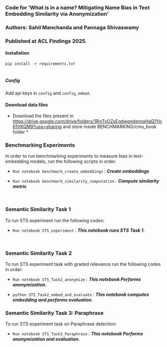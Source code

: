 ### Code for **'What is in a name? Mitigating Name Bias in Text Embedding Similarity via Anonymization'**
### Authors: Sahil Manchanda and Pannaga Shivaswamy
### Published at ACL Findings 2025.



#### Installation 
`pip install -r requirements.txt`
<br/><br/>

##### Config
Add api keys in `config` and `config_embed`. <br/>

#### Download data files
  * Download the files present in https://drive.google.com/drive/folders/1RjnTvOZsEgdwgndennxHaQ1Yp61VKQM9?usp=sharing and store inside BENCHMARKING/cmu_book folder *


### Benchmarking  Experiments

 In order to run benchmarking experiments to measure bias in text-embedding models, run the following scripts in order.

* `Run notebook benchmark_create_embeddings` : **_Create embeddings_**

* `Run notebook benchmark_similarity_computation` : **_Compute similarity metric_**

<br/>

### Semantic Similarity Task 1 
 To run STS experiment run the following codes:

* `Run notebook STS_experiment` :  **_This notebook runs STS Task 1._**  

<br/>

### Semantic Similarity Task 2
 To run STS experiment task with graded relevance run the following codes in order:

* `Run notebook STS_Task2_anonymize` : **_This notebook Performs anonymization._**

* `python STS_Task2_embed_and_evaluate` : **_This notebook computes embedding and performs evaluation._**


### Semantic Similarity Task 3: Paraphrase
 To run STS experiment task on Paraphrase detection:

* `Run notebook STS_Task3_Paraphrase` : **_This notebook Performs anonymization and evaluation._**


 
 
